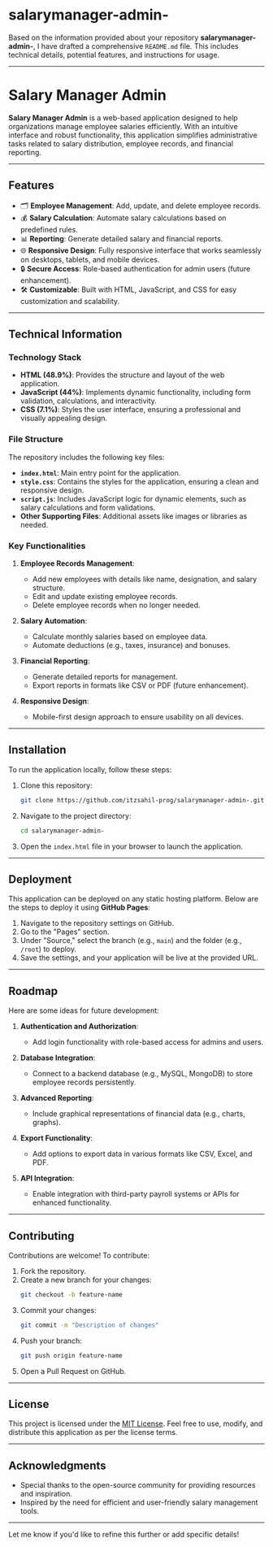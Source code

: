 ﻿# salarymanager-admin-
Based on the information provided about your repository **salarymanager-admin-**, I have drafted a comprehensive `README.md` file. This includes technical details, potential features, and instructions for usage.

---

# Salary Manager Admin

**Salary Manager Admin** is a web-based application designed to help organizations manage employee salaries efficiently. With an intuitive interface and robust functionality, this application simplifies administrative tasks related to salary distribution, employee records, and financial reporting.

---

## Features

- 🗂 **Employee Management**: Add, update, and delete employee records.
- 💰 **Salary Calculation**: Automate salary calculations based on predefined rules.
- 📊 **Reporting**: Generate detailed salary and financial reports.
- 🌐 **Responsive Design**: Fully responsive interface that works seamlessly on desktops, tablets, and mobile devices.
- 🔒 **Secure Access**: Role-based authentication for admin users (future enhancement).
- 🛠 **Customizable**: Built with HTML, JavaScript, and CSS for easy customization and scalability.

---

## Technical Information

### Technology Stack

- **HTML (48.9%)**: Provides the structure and layout of the web application.
- **JavaScript (44%)**: Implements dynamic functionality, including form validation, calculations, and interactivity.
- **CSS (7.1%)**: Styles the user interface, ensuring a professional and visually appealing design.

### File Structure

The repository includes the following key files:

- **`index.html`**: Main entry point for the application.
- **`style.css`**: Contains the styles for the application, ensuring a clean and responsive design.
- **`script.js`**: Includes JavaScript logic for dynamic elements, such as salary calculations and form validations.
- **Other Supporting Files**: Additional assets like images or libraries as needed.

### Key Functionalities

1. **Employee Records Management**:
   - Add new employees with details like name, designation, and salary structure.
   - Edit and update existing employee records.
   - Delete employee records when no longer needed.

2. **Salary Automation**:
   - Calculate monthly salaries based on employee data.
   - Automate deductions (e.g., taxes, insurance) and bonuses.

3. **Financial Reporting**:
   - Generate detailed reports for management.
   - Export reports in formats like CSV or PDF (future enhancement).

4. **Responsive Design**:
   - Mobile-first design approach to ensure usability on all devices.

---

## Installation

To run the application locally, follow these steps:

1. Clone this repository:
   ```bash
   git clone https://github.com/itzsahil-prog/salarymanager-admin-.git
   ```
2. Navigate to the project directory:
   ```bash
   cd salarymanager-admin-
   ```
3. Open the `index.html` file in your browser to launch the application.

---

## Deployment

This application can be deployed on any static hosting platform. Below are the steps to deploy it using **GitHub Pages**:

1. Navigate to the repository settings on GitHub.
2. Go to the "Pages" section.
3. Under "Source," select the branch (e.g., `main`) and the folder (e.g., `/root`) to deploy.
4. Save the settings, and your application will be live at the provided URL.

---

## Roadmap

Here are some ideas for future development:

1. **Authentication and Authorization**:
   - Add login functionality with role-based access for admins and users.

2. **Database Integration**:
   - Connect to a backend database (e.g., MySQL, MongoDB) to store employee records persistently.

3. **Advanced Reporting**:
   - Include graphical representations of financial data (e.g., charts, graphs).

4. **Export Functionality**:
   - Add options to export data in various formats like CSV, Excel, and PDF.

5. **API Integration**:
   - Enable integration with third-party payroll systems or APIs for enhanced functionality.

---

## Contributing

Contributions are welcome! To contribute:

1. Fork the repository.
2. Create a new branch for your changes:
   ```bash
   git checkout -b feature-name
   ```
3. Commit your changes:
   ```bash
   git commit -m "Description of changes"
   ```
4. Push your branch:
   ```bash
   git push origin feature-name
   ```
5. Open a Pull Request on GitHub.

---

## License

This project is licensed under the [MIT License](LICENSE). Feel free to use, modify, and distribute this application as per the license terms.

---

## Acknowledgments

- Special thanks to the open-source community for providing resources and inspiration.
- Inspired by the need for efficient and user-friendly salary management tools.

---

Let me know if you'd like to refine this further or add specific details!
